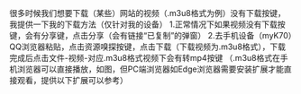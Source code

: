 很多时候我们想要下载（某些）网站的视频（.m3u8格式为例）没有下载按键，
我提供一下我的下载方法（仅针对我的设备）
1.正常情况下如果视频没有下载按键，会有分享键，点击分享（会有链接“已复制”的弹窗）
2.去手机设备（myK70）QQ浏览器粘贴，点击资源嗅探按键，点击下载（下载视频为.m3u8格式），下载完成后点击文件-视频-对应.m3u8格式视频下会有转mp4按键
（.m3u8格式在手机浏览器可以直接播放，如图，但PC端浏览器如Edge浏览器需要安装扩展才能直接观看，提供以下扩展可以参考）
